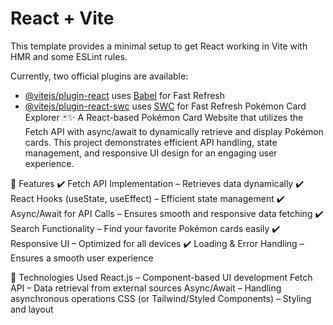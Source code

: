 # React + Vite

This template provides a minimal setup to get React working in Vite with HMR and some ESLint rules.

Currently, two official plugins are available:

- [@vitejs/plugin-react](https://github.com/vitejs/vite-plugin-react/blob/main/packages/plugin-react/README.md) uses [Babel](https://babeljs.io/) for Fast Refresh
- [@vitejs/plugin-react-swc](https://github.com/vitejs/vite-plugin-react-swc) uses [SWC](https://swc.rs/) for Fast Refresh
Pokémon Card Explorer 🃏✨
A React-based Pokémon Card Website that utilizes the Fetch API with async/await to dynamically retrieve and display Pokémon cards. This project demonstrates efficient API handling, state management, and responsive UI design for an engaging user experience.

🚀 Features
✔️ Fetch API Implementation – Retrieves data dynamically
✔️ React Hooks (useState, useEffect) – Efficient state management
✔️ Async/Await for API Calls – Ensures smooth and responsive data fetching
✔️ Search Functionality – Find your favorite Pokémon cards easily
✔️ Responsive UI – Optimized for all devices
✔️ Loading & Error Handling – Ensures a smooth user experience

📌 Technologies Used
React.js – Component-based UI development
Fetch API – Data retrieval from external sources
Async/Await – Handling asynchronous operations
CSS (or Tailwind/Styled Components) – Styling and layout
